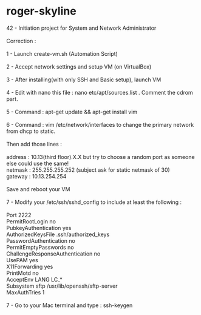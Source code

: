 # roger-skyline
42 - Initiation project for System and Network Administrator
<br>
<br>
Correction :<br>
<br>
1 - Launch create-vm.sh (Automation Script) <br>
<br>
2 - Accept network settings and setup VM (on VirtualBox)<br>
<br>
3 - After installing(with only SSH and Basic setup), launch VM <br>
<br>
4 - Edit with nano this file : nano etc/apt/sources.list . Comment the cdrom part.<br>
<br>
5 - Command : apt-get update && apt-get install vim <br>
<br>
6 - Command : vim /etc/network/interfaces to change the primary network from dhcp to static.<br>
<br>
Then add those lines :<br>
<br>
    address : 10.13(third floor).X.X but try to choose a random port as someone else could use the same!<br>
    netmask : 255.255.255.252 (subject ask for static netmask of 30)<br>
    gateway : 10.13.254.254<br>
    <br>
Save and reboot your VM<br>
<br>
7 - Modify your /etc/ssh/sshd_config to include at least the following :<br>
<br>
Port 2222<br>
PermitRootLogin no<br>
PubkeyAuthentication yes<br>
AuthorizedKeysFile      .ssh/authorized_keys<br>
PasswordAuthentication no<br>
PermitEmptyPasswords no<br>
ChallengeResponseAuthentication no<br>
UsePAM yes<br>
X11Forwarding yes<br>
PrintMotd no<br>
AcceptEnv LANG LC_*<br>
Subsystem       sftp    /usr/lib/openssh/sftp-server<br>
MaxAuthTries 1<br>
<br>
7 - Go to your Mac terminal and type : ssh-keygen<br>
